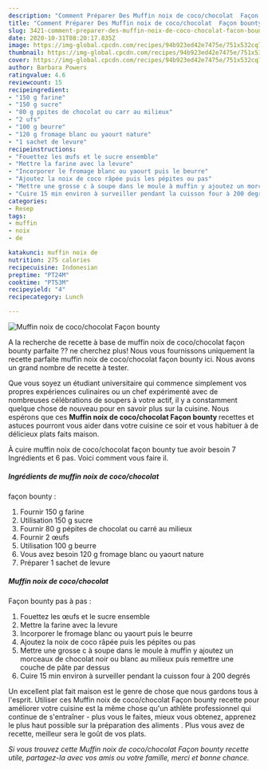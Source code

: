 ```yaml
---
description: "Comment Préparer Des Muffin noix de coco/chocolat  Façon bounty"
title: "Comment Préparer Des Muffin noix de coco/chocolat  Façon bounty"
slug: 3421-comment-preparer-des-muffin-noix-de-coco-chocolat-facon-bounty
date: 2020-10-31T08:20:17.835Z
image: https://img-global.cpcdn.com/recipes/94b923ed42e7475e/751x532cq70/muffin-noix-de-cocochocolat-facon-bounty-photo-principale-de-la-recette.jpg
thumbnail: https://img-global.cpcdn.com/recipes/94b923ed42e7475e/751x532cq70/muffin-noix-de-cocochocolat-facon-bounty-photo-principale-de-la-recette.jpg
cover: https://img-global.cpcdn.com/recipes/94b923ed42e7475e/751x532cq70/muffin-noix-de-cocochocolat-facon-bounty-photo-principale-de-la-recette.jpg
author: Barbara Powers
ratingvalue: 4.6
reviewcount: 15
recipeingredient:
- "150 g farine"
- "150 g sucre"
- "80 g ppites de chocolat ou carr au milieux"
- "2 ufs"
- "100 g beurre"
- "120 g fromage blanc ou yaourt nature"
- "1 sachet de levure"
recipeinstructions:
- "Fouettez les œufs et le sucre ensemble"
- "Mettre la farine avec la levure"
- "Incorporer le fromage blanc ou yaourt puis le beurre"
- "Ajoutez la noix de coco râpée puis les pépites ou pas"
- "Mettre une grosse c à soupe dans le moule à muffin y ajoutez un morceaux de chocolat noir ou blanc au milieux puis remettre une couche de pâte par dessus"
- "Cuire 15 min environ à surveiller pendant la cuisson four à 200 degrés"
categories:
- Resep
tags:
- muffin
- noix
- de

katakunci: muffin noix de 
nutrition: 275 calories
recipecuisine: Indonesian
preptime: "PT24M"
cooktime: "PT53M"
recipeyield: "4"
recipecategory: Lunch

---
```



![Muffin noix de coco/chocolat 
Façon bounty](https://img-global.cpcdn.com/recipes/94b923ed42e7475e/751x532cq70/muffin-noix-de-cocochocolat-facon-bounty-photo-principale-de-la-recette.jpg)

A la recherche de recette à base de muffin noix de coco/chocolat 
façon bounty parfaite ?? ne cherchez plus! Nous vous fournissons uniquement la recette parfaite muffin noix de coco/chocolat 
façon bounty ici. Nous avons un grand nombre de recette à tester.

Que vous soyez un étudiant universitaire qui commence simplement vos propres expériences culinaires ou un chef expérimenté avec de nombreuses célébrations de soupers à votre actif, il y a constamment quelque chose de nouveau pour en savoir plus sur la cuisine. Nous espérons que ces <strong> Muffin noix de coco/chocolat 
Façon bounty </strong> recettes et astuces pourront vous aider dans votre cuisine ce soir et vous habituer à de délicieux plats faits maison.

<!--inarticleads1-->

À cuire muffin noix de coco/chocolat 
façon bounty tue avoir besoin 7 Ingrédients et 6 pas. Voici comment vous faire il.

##### Ingrédients de muffin noix de coco/chocolat 
façon bounty :

1. Fournir 150 g farine
1. Utilisation 150 g sucre
1. Fournir 80 g pépites de chocolat ou carré au milieux
1. Fournir 2 œufs
1. Utilisation 100 g beurre
1. Vous avez besoin 120 g fromage blanc ou yaourt nature
1. Préparer 1 sachet de levure




<!--inarticleads2-->

##### Muffin noix de coco/chocolat 
Façon bounty pas à pas :

1. Fouettez les œufs et le sucre ensemble
1. Mettre la farine avec la levure
1. Incorporer le fromage blanc ou yaourt puis le beurre
1. Ajoutez la noix de coco râpée puis les pépites ou pas
1. Mettre une grosse c à soupe dans le moule à muffin y ajoutez un morceaux de chocolat noir ou blanc au milieux puis remettre une couche de pâte par dessus
1. Cuire 15 min environ à surveiller pendant la cuisson four à 200 degrés




<!--inarticleads1-->

<p>
Un excellent plat fait maison est le genre de chose que nous gardons tous à l'esprit. Utiliser ces Muffin noix de coco/chocolat 
Façon bounty recette pour améliorer votre cuisine est la même chose qu'un athlète professionnel qui continue de s'entraîner - plus vous le faites, mieux vous obtenez, apprenez le plus haut possible sur la préparation des aliments . Plus vous avez de recette, meilleur sera le goût de vos plats.
</p>

<p>
<i>Si vous trouvez cette Muffin noix de coco/chocolat 
Façon bounty recette utile, partagez-la avec vos amis ou votre famille, merci et bonne chance.</i>
</p>
